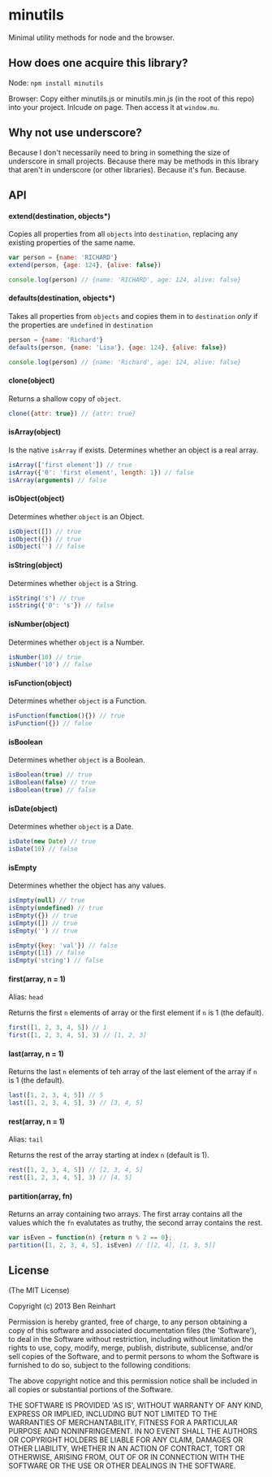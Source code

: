 # minutils

Minimal utility methods for node and the browser.

## How does one acquire this library?

Node: `npm install minutils`

Browser: Copy either minutils.js or minutils.min.js (in the root of this repo) into your project. Inlcude on page. Then access it at `window.mu`.

## Why not use underscore?

Because I don't necessarily need to bring in something the size of underscore in small projects. Because there may be methods in this library that aren't in underscore (or other libraries). Because it's fun. Because.

## API

#### extend(destination, objects*)

Copies all properties from all `objects` into `destination`, replacing any existing properties of the same name.

```javascript
var person = {name: 'RICHARD'}
extend(person, {age: 124}, {alive: false})

console.log(person) // {name: 'RICHARD', age: 124, alive: false}
```

#### defaults(destination, objects*)

Takes all properties from `objects` and copies them in to `destination` *only* if the properties are `undefined` in `destination`

```javascript
person = {name: 'Richard'}
defaults(person, {name: 'Lisa'}, {age: 124}, {alive: false})

console.log(person) // {name: 'Richard', age: 124, alive: false}
```

#### clone(object)

Returns a shallow copy of `object`.

```javascript
clone({attr: true}) // {attr: true}
```

#### isArray(object)

Is the native `isArray` if exists. Determines whether an object is a real array.

```javascript
isArray(['first element']) // true
isArray({'0': 'first element', length: 1}) // false
isArray(arguments) // false
```

#### isObject(object)

Determines whether `object` is an Object.

```javascript
isObject([]) // true
isObject({}) // true
isObject('') // false
```

#### isString(object)

Determines whether `object` is a String.

```javascript
isString('s') // true
isString({'0': 's'}) // false
```

#### isNumber(object)

Determines whether `object` is a Number.

```javascript
isNumber(10) // true
isNumber('10') // false
```

#### isFunction(object)

Determines whether `object` is a Function.

```javascript
isFunction(function(){}) // true
isFunction({}) // false
```

#### isBoolean

Determines whether `object` is a Boolean.

```javascript
isBoolean(true) // true
isBoolean(false) // true
isBoolean(true) // false
```

#### isDate(object)

Determines whether `object` is a Date.

```javascript
isDate(new Date) // true
isDate(10) // false
```

#### isEmpty

Determines whether the object has any values.

```javascript
isEmpty(null) // true
isEmpty(undefined) // true
isEmpty({}) // true
isEmpty([]) // true
isEmpty('') // true

isEmpty({key: 'val'}) // false
isEmpty([1]) // false
isEmpty('string') // false
```

#### first(array, n = 1)

Alias: `head`

Returns the first `n` elements of array or the first element if `n` is 1 (the default).

```javascript
first([1, 2, 3, 4, 5]) // 1
first([1, 2, 3, 4, 5], 3) // [1, 2, 3]
```

#### last(array, n = 1)

Returns the last `n` elements of teh array of the last element of the array if `n` is 1 (the default).

```javascript
last([1, 2, 3, 4, 5]) // 5
last([1, 2, 3, 4, 5], 3) // [3, 4, 5]
```

#### rest(array, n = 1)

Alias: `tail`

Returns the rest of the array starting at index `n` (default is 1).

```javascript
rest([1, 2, 3, 4, 5]) // [2, 3, 4, 5]
rest([1, 2, 3, 4, 5], 3) // [4, 5]
```

#### partition(array, fn)

Returns an array containing two arrays. The first array contains all the values which the `fn` evalutates as truthy, the second array contains the rest.

```javascript
var isEven = function(n) {return n % 2 == 0};
partition([1, 2, 3, 4, 5], isEven) // [[2, 4], [1, 3, 5]]
```

## License

(The MIT License)

Copyright (c) 2013 Ben Reinhart

Permission is hereby granted, free of charge, to any person obtaining
a copy of this software and associated documentation files (the
'Software'), to deal in the Software without restriction, including
without limitation the rights to use, copy, modify, merge, publish,
distribute, sublicense, and/or sell copies of the Software, and to
permit persons to whom the Software is furnished to do so, subject to
the following conditions:

The above copyright notice and this permission notice shall be
included in all copies or substantial portions of the Software.

THE SOFTWARE IS PROVIDED 'AS IS', WITHOUT WARRANTY OF ANY KIND,
EXPRESS OR IMPLIED, INCLUDING BUT NOT LIMITED TO THE WARRANTIES OF
MERCHANTABILITY, FITNESS FOR A PARTICULAR PURPOSE AND NONINFRINGEMENT.
IN NO EVENT SHALL THE AUTHORS OR COPYRIGHT HOLDERS BE LIABLE FOR ANY
CLAIM, DAMAGES OR OTHER LIABILITY, WHETHER IN AN ACTION OF CONTRACT,
TORT OR OTHERWISE, ARISING FROM, OUT OF OR IN CONNECTION WITH THE
SOFTWARE OR THE USE OR OTHER DEALINGS IN THE SOFTWARE.